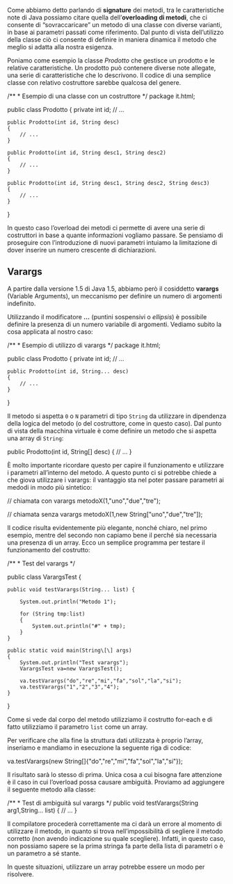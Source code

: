 Come abbiamo detto parlando di **signature** dei metodi, tra le caratteristiche note di Java possiamo citare quella dell’**overloading di metodi**, che ci consente di “sovraccaricare” un metodo di una classe con diverse varianti, in base ai parametri passati come riferimento. Dal punto di vista dell’utilizzo della classe ciò ci consente di definire in maniera dinamica il metodo che meglio si adatta alla nostra esigenza.

Poniamo come esempio la classe _Prodotto_ che gestisce un prodotto e le relative caratteristiche. Un prodotto può contenere diverse note allegate, una serie di caratteristiche che lo descrivono. Il codice di una semplice classe con relativo costruttore sarebbe qualcosa del genere.

/\*\* 
 \* Esempio di una classe con un costruttore 
 */
package it.html;

public class Prodotto
{
	private int id;
	// ...

	public Prodotto(int id, String desc)
	{
		// ...
	}

	public Prodotto(int id, String desc1, String desc2)
	{
		// ...
	}

	public Prodotto(int id, String desc1, String desc2, String desc3)
	{
		// ...
	}
}

In questo caso l’overload dei metodi ci permette di avere una serie di costruttori in base a quante informazioni vogliamo passare. Se pensiamo di proseguire con l’introduzione di nuovi parametri intuiamo la limitazione di dover inserire un numero crescente di dichiarazioni.

Varargs
-------

A partire dalla versione 1.5 di Java 1.5, abbiamo però il cosiddetto **varargs** (Variable Arguments), un meccanismo per definire un numero di argomenti indefinito.

Utilizzando il modificatore **…** (puntini sospensivi o _ellipsis_) è possibile definire la presenza di un numero variabile di argomenti. Vediamo subito la cosa applicata al nostro caso:

/\*\* 
 \* Esempio di utilizzo di varargs
 */
package it.html;

public class Prodotto
{
	private int id;
	// ...

	public Prodotto(int id, String... desc)
	{
		// ...
	}
}

Il metodo si aspetta `0` o `N` parametri di tipo `String` da utilizzare in dipendenza della logica del metodo (o del costruttore, come in questo caso). Dal punto di vista della macchina virtuale è come definire un metodo che si aspetta una array di `String`:

public Prodotto(int id, String\[\] desc) {
	// ...
}

È molto importante ricordare questo per capire il funzionamento e utilizzare i parametri all’interno del metodo. A questo punto ci si potrebbe chiede a che giova utilizzare i varargs: il vantaggio sta nel poter passare parametri ai medodi in modo più sintetico:

// chiamata con varargs
metodoX(1,"uno","due","tre");

// chiamata senza varargs
metodoX(1,new String\["uno","due","tre"\]);

Il codice risulta evidentemente più elegante, nonché chiaro, nel primo esempio, mentre del secondo non capiamo bene il perché sia necessaria una presenza di un array. Ecco un semplice programma per testare il funzionamento del costrutto:

/\*\* 
 \* Test del varargs 
 */

public class VarargsTest {
	
	public void testVarargs(String... list) {
    
		System.out.println("Metodo 1");
    
		for (String tmp:list)
		{
			System.out.println("#" + tmp);
		}
	}
  
	public static void main(String\[\] args)
	{
		System.out.println("Test varargs");
		VarargsTest va=new VarargsTest();
		
		va.testVarargs("do","re","mi","fa","sol","la","si");
		va.testVarargs("1","2","3","4");
	}
}

Come si vede dal corpo del metodo utilizziamo il costrutto for-each e di fatto utilizziamo il parametro `list` come un array.

Per verificare che alla fine la struttura dati utilizzata è proprio l’array, inseriamo e mandiamo in esecuzione la seguente riga di codice:

va.testVarargs(new String\[\]{"do","re","mi","fa","sol","la","si"});

Il risultato sarà lo stesso di prima. Unica cosa a cui bisogna fare attenzione è il caso in cui l’overload possa causare ambiguità. Proviamo ad aggiungere il seguente metodo alla classe:

/\*\* 
 \* Test di ambiguità sul varargs 
 */
public void testVarargs(String arg1,String... list) {
	// ...
}

Il compilatore procederà correttamente ma ci darà un errore al momento di utilizzare il metodo, in quanto si trova nell’impossibilità di segliere il metodo corretto (non avendo indicazione su quale scegliere). Infatti, in questo caso, non possiamo sapere se la prima stringa fa parte della lista di parametri o è un parametro a sé stante.

In queste situazioni, utilizzare un array potrebbe essere un modo per risolvere.